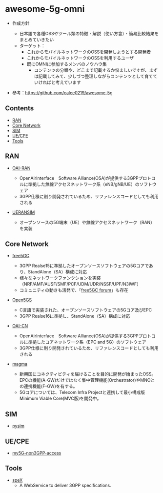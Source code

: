 # awesome-5g-omni

- 作成方針
  - 日本語で各種OSSやツール類の特徴・解説（使い方含）・簡易比較結果をまとめていきたい
  - ターゲット：
    - これからモバイルネットワークのOSSを開発しようとする開発者
    - これからモバイルネットワークのOSSを利用するユーザ
    - 既にOMNIに参加するメンバのノウハウ集
       - コンテンツの分類や、どこまで記載するか悩ましいですが、まずは記載してみて、少しづつ整理しながらコンテンツとして育てていければと考えています

- 参考：https://github.com/calee0219/awesome-5g

## Contents
- [RAN](#RAN)
- [Core Network](#Core)
- [SIM](#SIM)
- [UE/CPE](#UE/CPE)
- [Tools](#Tools)

## RAN
- [OAI-RAN](https://gitlab.eurecom.fr/oai/openairinterface5g/)
  - OpenAirInterface　Software Alliance(OSA)が提供する3GPPプロトコルに準拠した無線アクセスネットワーク系（eNB/gNB/UE）のソフトウェア
  - 3GPP仕様に則り開発されているため、リファレンスコードとしても利用される
  
- [UERANSIM](https://github.com/aligungr/UERANSIM) 
  - オープンソースの5G端末（UE）や無線アクセスネットワーク（RAN）を実装

## Core Network
- [free5GC](https://github.com/free5gc/free5gc)
  - 3GPP Realse15に準拠したオープンソースソフトウェアの5Gコアであり、StandAlone（SA）構成に対応
  - 様々なネットワークファンクションを実装（NRF/AMF/AUSF/SMF/PCF/UDM/UDR/NSSF/UPF/N3IWF）
  - コミュニティの動きも活発で、「[free5GC forum](https://forum.free5gc.org/)」も存在
  
- [Open5GS](https://github.com/open5gs/open5gs) 
  - C言語で実装された、オープンソースソフトウェアの5Gコア及びEPC
  - 3GPP Realse16に準拠し、StandAlone（SA）構成に対応

- [OAI-CN](https://gitlab.eurecom.fr/oai/cn5g) 
  - OpenAirInterface　Software Alliance(OSA)が提供する3GPPプロトコルに準拠したコアネットワーク系（EPC and 5G）のソフトウェア
  - 3GPP仕様に則り開発されているため、リファレンスコードとしても利用される

- [magma](https://github.com/magma) 
  - 新興国にコネクティビティを届けることを目的に開発が始まったOSS。EPCの機能(A-GW)だけではなく集中管理機能(Orchestrator)やMNOとの連携機能(F-GW)を有する。
  - 5Gコアについては、Telecom Infra Projectと連携して最小構成版Minimum Viable Core(MVC版)を開発中。


## SIM
- [pysim](https://github.com/osmocom/pysim)

## UE/CPE
- [my5G-non3GPP-access ](https://github.com/my5G/my5G-non3GPP-access)

## Tools
- [speX](https://github.com/CoRfr/spex-3gpp) 
  - A WebService to deliver 3GPP specifications.
